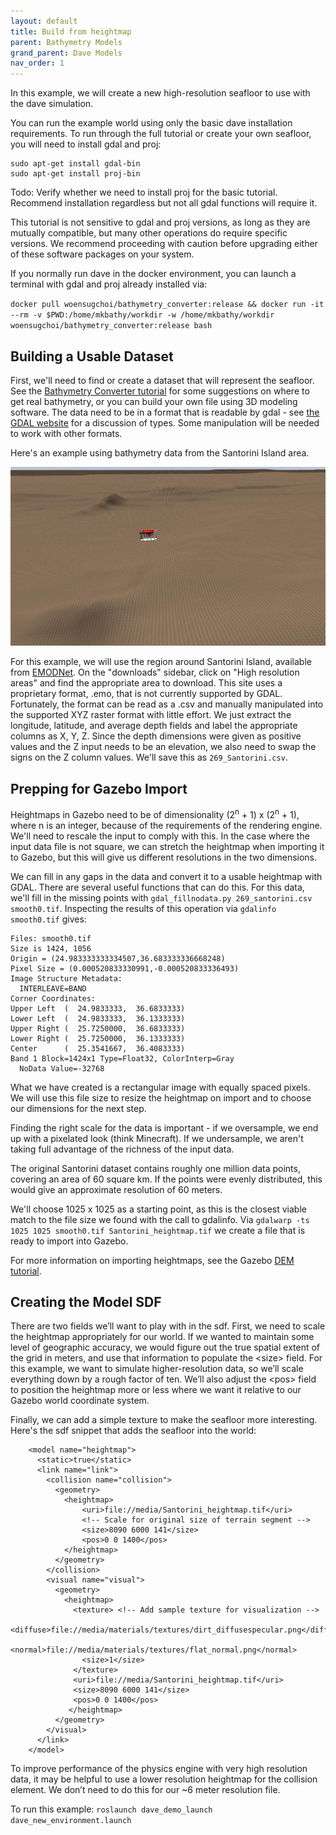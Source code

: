 ```yaml
---
layout: default
title: Build from heightmap
parent: Bathymetry Models
grand_parent: Dave Models
nav_order: 1
---
```


In this example, we will create a new high-resolution seafloor to use with the dave simulation.

You can run the example world using only the basic dave installation requirements.  To run through the full tutorial or create your own seafloor, you will need to install gdal and proj:
```
sudo apt-get install gdal-bin
sudo apt-get install proj-bin
```

Todo: Verify whether we need to install proj for the basic tutorial.  Recommend installation regardless but not all gdal functions will require it.

This tutorial is not sensitive to gdal and proj versions, as long as they are mutually compatible, but many other operations do require specific versions.  We recommend proceeding with caution before upgrading either of these software packages on your system.

If you normally run dave in the docker environment, you can launch a terminal with gdal and proj already installed via:

`docker pull woensugchoi/bathymetry_converter:release && docker run -it --rm -v $PWD:/home/mkbathy/workdir -w /home/mkbathy/workdir woensugchoi/bathymetry_converter:release bash`


## Building a Usable Dataset
First, we'll need to find or create a dataset that will represent the seafloor.  See the [Bathymetry Converter tutorial](https://github.com/Field-Robotics-Lab/Bathymetry_Converter) for some suggestions on where to get real bathymetry, or you can build your own file using 3D modeling software.  The data need to be in a format that is readable by gdal - see [the GDAL website](https://gdal.org/index.html) for a discussion of types.  Some manipulation will be needed to work with other formats.

Here's an example using bathymetry data from the Santorini Island area.

![Simple seafloor from heightmap](../images/santorini_heightmap.jpg)

For this example, we will use the region around Santorini Island, available from [EMODNet](https://portal.emodnet-bathymetry.eu/).  On the "downloads" sidebar, click on "High resolution areas" and find the appropriate area to download.  This site uses a proprietary format, .emo,  that is not currently supported by GDAL.  Fortunately, the format can be read as a .csv and manually manipulated into the supported XYZ raster format with little effort.  We just extract the longitude, latitude, and average depth fields and label the appropriate columns as X, Y, Z.  Since the depth dimensions were given as positive values and the Z input needs to be an elevation, we also need to swap the signs on the Z column values.  We'll save this as `269_Santorini.csv`.

## Prepping for Gazebo Import
Heightmaps in Gazebo need to be of dimensionality (2<sup>n</sup> + 1) x (2<sup>n</sup> + 1), where n is an integer, because of the requirements of the rendering engine.  We'll need to rescale the input to comply with this.  In the case where the input data file is not square, we can stretch the heightmap when importing it to Gazebo, but this will give us different resolutions in the two dimensions.

We can fill in any gaps in the data and convert it to a usable heightmap with GDAL.  There are several useful functions that can do this.  For this data, we'll fill in the missing points with `gdal_fillnodata.py 269_santorini.csv smooth0.tif`.  Inspecting the results of this operation via `gdalinfo smooth0.tif` gives:
```Driver: GTiff/GeoTIFF
Files: smooth0.tif
Size is 1424, 1056
Origin = (24.983333333334507,36.683333336668248)
Pixel Size = (0.000520833330991,-0.000520833336493)
Image Structure Metadata:
  INTERLEAVE=BAND
Corner Coordinates:
Upper Left  (  24.9833333,  36.6833333)
Lower Left  (  24.9833333,  36.1333333)
Upper Right (  25.7250000,  36.6833333)
Lower Right (  25.7250000,  36.1333333)
Center      (  25.3541667,  36.4083333)
Band 1 Block=1424x1 Type=Float32, ColorInterp=Gray
  NoData Value=-32768
```
What we have created is a rectangular image with equally spaced pixels.  We will use this file size to resize the heightmap on import and to choose our dimensions for the next step.

Finding the right scale for the data is important - if we oversample, we end up with a pixelated look (think Minecraft).  If we undersample, we aren't taking full advantage of the richness of the input data.

The original Santorini dataset contains roughly one million data points, covering an area of 60 square km.  If the points were evenly distributed, this would give an approximate resolution of 60 meters.

We'll choose 1025 x 1025 as a starting point, as this is the closest viable match to the file size we found with the call to gdalinfo.  Via `gdalwarp -ts 1025 1025 smooth0.tif Santorini_heightmap.tif` we create a  file that is ready to import into Gazebo.

For more information on importing heightmaps, see the Gazebo [DEM tutorial](http://gazebosim.org/tutorials/?tut=dem).

## Creating the Model SDF

There are two fields we’ll want to play with in the sdf.  First, we need to scale the heightmap appropriately for our world.  If we wanted to maintain some level of geographic accuracy, we would figure out the true spatial extent of the grid in meters, and use that information to populate the &lt;size&gt; field.  For this example, we want to simulate higher-resolution data, so we’ll scale everything down by a rough factor of ten.  We’ll also adjust the &lt;pos&gt; field to position the heightmap more or less where we want it relative to our Gazebo world coordinate system.

Finally, we can add a simple texture to make the seafloor more interesting.  Here's the sdf snippet that adds the seafloor into the world:
```
    <model name="heightmap">
      <static>true</static>
      <link name="link">
        <collision name="collision">
          <geometry>
            <heightmap>
                <uri>file://media/Santorini_heightmap.tif</uri>
                <!-- Scale for original size of terrain segment -->
                <size>8090 6000 141</size>
                <pos>0 0 1400</pos>
            </heightmap>
          </geometry>
        </collision>
        <visual name="visual">
          <geometry>
            <heightmap>
              <texture> <!-- Add sample texture for visualization -->
                <diffuse>file://media/materials/textures/dirt_diffusespecular.png</diffuse>
                <normal>file://media/materials/textures/flat_normal.png</normal>
                <size>1</size>
              </texture>
              <uri>file://media/Santorini_heightmap.tif</uri>
              <size>8090 6000 141</size>
              <pos>0 0 1400</pos>
             </heightmap>
          </geometry>
        </visual>
      </link>
    </model>
```

To improve performance of the physics engine with very high resolution data, it may be helpful to use a lower resolution heightmap for the collision element.  We don’t need to do this for our ~6 meter resolution file.

To run this example: `roslaunch dave_demo_launch dave_new_environment.launch`
